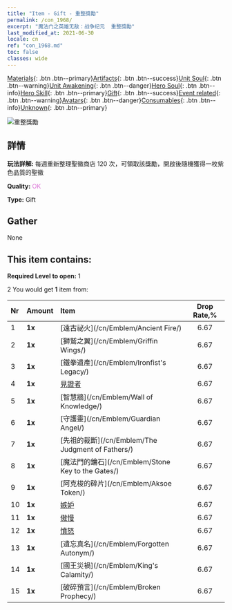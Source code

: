 ```yaml
---
title: "Item - Gift - 重整獎勵"
permalink: /con_1968/
excerpt: "魔法门之英雄无敌：战争纪元  重整獎勵"
last_modified_at: 2021-06-30
locale: cn
ref: "con_1968.md"
toc: false
classes: wide
---
```

 [Materials](/ItemsCN/){: .btn .btn--primary}[Artifacts](/ItemsCN/Artifacts/){: .btn .btn--success}[Unit Soul](/ItemsCN/UnitSoul/){: .btn .btn--warning}[Unit Awakening](/ItemsCN/UnitAwakening/){: .btn .btn--danger}[Hero Soul](/ItemsCN/HeroSoul/){: .btn .btn--info}[Hero Skill](/ItemsCN/HeroSkill/){: .btn .btn--primary}[Gift](/ItemsCN/Gift/){: .btn .btn--success}[Event related](/ItemsCN/Events/){: .btn .btn--warning}[Avatars](/ItemsCN/Avatars/){: .btn .btn--danger}[Consumables](/ItemsCN/Consumables/){: .btn .btn--info}[Unknown](/ItemsCN/Unknown/){: .btn .btn--primary}

 ![重整獎勵](/images/t/shenghui_4.png)

## 詳情
 **玩法詳解:** 每週重新整理聖徽商店 120 次，可領取該獎勵，開啟後隨機獲得一枚紫色品質的聖徽

 **Quality:** <span style="color: #DA70D6">OK</span>

 **Type:** Gift

## Gather

  None

## This item contains:

 **Required Level to open:** 1

 2 You would get **1** item  from:

  | Nr | Amount |     Item    | Drop Rate,% |
  |:---|:-------|:------------|:---------:|
  | 1 |  **1x** | [遠古祕火](/cn/Emblem/Ancient Fire/) | 6.67 | 
  | 2 |  **1x** | [獅鷲之翼](/cn/Emblem/Griffin Wings/) | 6.67 | 
  | 3 |  **1x** | [鐵拳遺產](/cn/Emblem/Ironfist's Legacy/) | 6.67 | 
  | 4 |  **1x** | [見證者](/cn/Emblem/Witness/) | 6.67 | 
  | 5 |  **1x** | [智慧牆](/cn/Emblem/Wall of Knowledge/) | 6.67 | 
  | 6 |  **1x** | [守護靈](/cn/Emblem/Guardian Angel/) | 6.67 | 
  | 7 |  **1x** | [先祖的裁斷](/cn/Emblem/The Judgment of Fathers/) | 6.67 | 
  | 8 |  **1x** | [魔法門的鑰石](/cn/Emblem/Stone Key to the Gates/) | 6.67 | 
  | 9 |  **1x** | [阿克梭的碎片](/cn/Emblem/Aksoe Token/) | 6.67 | 
  | 10 |  **1x** | [嫉妒](/cn/Emblem/Jealousy/) | 6.67 | 
  | 11 |  **1x** | [傲慢](/cn/Emblem/Arrogance/) | 6.67 | 
  | 12 |  **1x** | [憤怒](/cn/Emblem/Anger/) | 6.67 | 
  | 13 |  **1x** | [遺忘真名](/cn/Emblem/Forgotten Autonym/) | 6.67 | 
  | 14 |  **1x** | [國王災禍](/cn/Emblem/King's Calamity/) | 6.67 | 
  | 15 |  **1x** | [破碎預言](/cn/Emblem/Broken Prophecy/) | 6.67 | 
